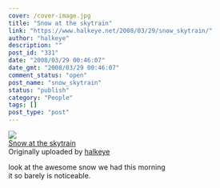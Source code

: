 ```yaml
---
cover: /cover-image.jpg
title: "Snow at the skytrain"
link: "https://www.halkeye.net/2008/03/29/snow_skytrain/"
author: "halkeye"
description: ""
post_id: "331"
date: "2008/03/29 00:46:07"
date_gmt: "2008/03/29 00:46:07"
comment_status: "open"
post_name: "snow_skytrain"
status: "publish"
category: "People"
tags: []
post_type: "post"
---
```


![](http://farm4.static.flickr.com/3202/2370771978_aa6707554b_m.jpg)   
[Snow at the skytrain](http://www.flickr.com/photos/halkeye/2370771978/)   
Originally uploaded by [halkeye](http://www.flickr.com/people/halkeye/)

look at the awesome snow we had this morning  
it so barely is noticeable.